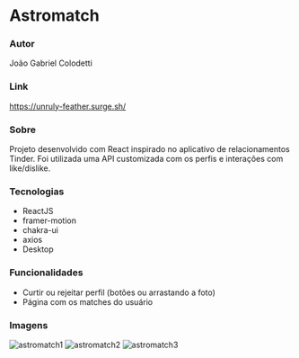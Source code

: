# Astromatch

### Autor
João Gabriel Colodetti

### Link
https://unruly-feather.surge.sh/

### Sobre
Projeto desenvolvido com React inspirado no aplicativo de relacionamentos Tinder. Foi utilizada uma API customizada com os perfis e interações com like/dislike.

### Tecnologias

- ReactJS
- framer-motion
- chakra-ui
- axios
- Desktop

### Funcionalidades

- Curtir ou rejeitar perfil (botões ou arrastando a foto)
- Página com os matches do usuário

### Imagens

![astromatch1](https://user-images.githubusercontent.com/22090173/193137076-f74dc442-06d9-492d-8633-a762be2dc330.png)
![astromatch2](https://user-images.githubusercontent.com/22090173/193137083-6f9f0068-0e2a-4968-aec7-c2d529e7bb10.png)
![astromatch3](https://user-images.githubusercontent.com/22090173/193137102-6aff9299-59f5-46ca-b9ef-13ce3d0f09a9.png)
